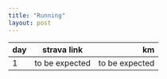 ```yaml
---
title: "Running"
layout: post
---
```

| day      |      strava link      |  km |
|----------|:-------------:|------:|
| 1 |  to be expected  | to be expected |
